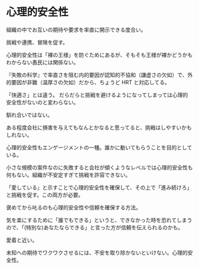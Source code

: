 # 心理的安全性

組織の中でお互いの期待や要求を率直に開示できる度合い。

挑戦や連携、冒険を促す。

心理的安全性は「裸の王様」を防ぐためにあるが、そもそも王様が裸かどうかもわからない愚民には関係ない。

『失敗の科学』で率直さを阻む内的要因が認知的不協和（謙虚さの欠如）で、外的要因が非難（温厚さの欠如）だから、ちょうど HRT と対応してる。

「快適さ」とは違う。
だらだらと挑戦を避けるようになってしまっては心理的安全性がないのと変わらない。

馴れ合いではない。

ある程度会社に損害を与えてもなんとかなると思ってると、挑戦はしやすいかもしれない。

心理的安全性もエンゲージメントの一種。誰かに動いてもらうことを目的としている。

小さな規模の案件なのに失敗すると会社が傾くようなレベルでは心理的安全性も何もない。組織が不安定すぎて挑戦を許容できない。

「愛している」と示すことで心理的安全性を確保して、その上で「進み続けろ」と挑戦を促す。この両方が必要。

褒めてから叱るのも心理的安全性や信頼を確保する方法。

気を楽にするために「誰でもできる」というと、できなかった時を恐れてしまうので、「(特別な)あなたならできる」と言った方が信頼を伝えられるのかも。

愛着と近い。

未知への期待でワクワクさせるには、不安を取り除かないといけない。心理的安全性。
